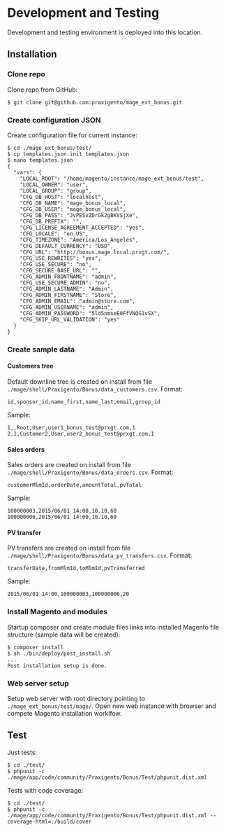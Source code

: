 # Development and Testing

Development and testing environment is deployed into this location.



## Installation

### Clone repo
Clone repo from GitHub:

    $ git clone git@github.com:praxigento/mage_ext_bonus.git
   

### Create configuration JSON
Create configuration file for current instance:

    $ cd ./mage_ext_bonus/test/
    $ cp templates.json.init templates.json 
    $ nano templates.json
    {
      "vars": {
        "LOCAL_ROOT": "/home/magento/instance/mage_ext_bonus/test",
        "LOCAL_OWNER": "user",
        "LOCAL_GROUP": "group",
        "CFG_DB_HOST": "localhost",
        "CFG_DB_NAME": "mage_bonus_local",
        "CFG_DB_USER": "mage_bonus_local",
        "CFG_DB_PASS": "JvPESvZDrGk2gBKVSjXe",
        "CFG_DB_PREFIX": "",
        "CFG_LICENSE_AGREEMENT_ACCEPTED": "yes",
        "CFG_LOCALE": "en_US",
        "CFG_TIMEZONE": "America/Los_Angeles",
        "CFG_DEFAULT_CURRENCY": "USD",
        "CFG_URL": "http://bonus.mage.local.prxgt.com/",
        "CFG_USE_REWRITES": "yes",
        "CFG_USE_SECURE": "no",
        "CFG_SECURE_BASE_URL": "",
        "CFG_ADMIN_FRONTNAME": "admin",
        "CFG_USE_SECURE_ADMIN": "no",
        "CFG_ADMIN_LASTNAME": "Admin",
        "CFG_ADMIN_FIRSTNAME": "Store",
        "CFG_ADMIN_EMAIL": "admin@store.com",
        "CFG_ADMIN_USERNAME": "admin",
        "CFG_ADMIN_PASSWORD": "5ld5nmseE0FfVNQG1vSX",
        "CFG_SKIP_URL_VALIDATION": "yes"
      }
    }


### Create sample data
#### Customers tree
Default downline tree is created on install from file `./mage/shell/Praxigento/Bonus/data_customers.csv`.
Format:

    id,sponsor_id,name_first,name_last,email,group_id
    
Sample:

    1,,Root,User,user1_bonus_test@prxgt.com,1
    2,1,Customer2,User,user2_bonus_test@prxgt.com,1

#### Sales orders
Sales orders are created on install from file `./mage/shell/Praxigento/Bonus/data_orders.csv`.
Format:

    customerMlmId,orderDate,amountTotal,pvTotal
    
Sample:

    100000003,2015/06/01 14:00,10.10,60
    100000006,2015/06/01 14:00,10.10,60

#### PV transfer
PV transfers are created on install from file `./mage/shell/Praxigento/Bonus/data_pv_transfers.csv`.
Format:

    transferDate,fromMlmId,toMlmId,pvTransferred
    
Sample:

    2015/06/01 14:00,100000003,100000006,20


### Install Magento and modules
Startup composer and create module files links into installed Magento file structure (sample data will be created): 
    
    $ composer install
    $ sh ./bin/deploy/post_install.sh
    ...
    Post installation setup is done.


### Web server setup
Setup web server with root directory pointing to `./mage_ext_bonus/test/mage/`. Open new web instance with
browser and compete Magento installation worklfow.

## Test

Just tests:

    $ cd ./test/
    $ phpunit -c ./mage/app/code/community/Praxigento/Bonus/Test/phpunit.dist.xml

Tests with code coverage:

    $ cd ./test/
    $ phpunit -c ./mage/app/code/community/Praxigento/Bonus/Test/phpunit.dist.xml --coverage-html=./build/cover
